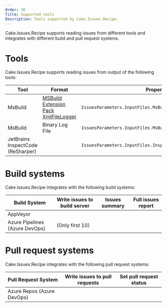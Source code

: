 ```yaml
---
Order: 30
Title: Supported tools
Description: Tools supported by Cake.Issues.Recipe.
---
```


Cake.Issues.Recipe supports reading issues from different tools and integrates with different build and pull request systems.

# Tools

Cake.Issues.Recipe supports reading issues from output of the following tools:

| Tool                              | Format                                 | Property                                                      |
|-----------------------------------|----------------------------------------|---------------------------------------------------------------|
| MsBuild                           | [MSBuild Extension Pack XmlFileLogger] | `IssuesParameters.InputFiles.MsBuildXmlFileLoggerLogFilePath` |
| MsBuild                           | Binary Log File                        | `IssuesParameters.InputFiles.MsBuildBinaryLogFilePath`        |
| JetBrains InspectCode (ReSharper) |                                        | `IssuesParameters.InputFiles.InspectCodeLogFilePath`          |

[MSBuild Extension Pack XmlFileLogger]: http://www.msbuildextensionpack.com/help/4.0.5.0/html/242ab4fd-c2e2-f6aa-325b-7588725aed24.htm

# Build systems

Cake.Issues.Recipe integrates with the following build systems:

| Build System                   | Write issues to build server                                                      | Issues summary                                                     | Full issues report                                               |
|--------------------------------|-----------------------------------------------------------------------------------|--------------------------------------------------------------------|------------------------------------------------------------------|
| AppVeyor                       | <span class="glyphicon glyphicon-ok" style="color:green"></span>                  | <span class="glyphicon glyphicon-remove" style="color:red"></span> | <span class="glyphicon glyphicon-ok" style="color:green"></span> |
| Azure Pipelines (Azure DevOps) | <span class="glyphicon glyphicon-ok" style="color:orange"></span> (Only first 10) | <span class="glyphicon glyphicon-ok" style="color:green"></span>   | <span class="glyphicon glyphicon-ok" style="color:green"></span> |

# Pull request systems

Cake.Issues.Recipe integrates with the following pull request systems:

| Pull Request System        | Write issues to pull requests                                    | Set pull request status                                          |
|----------------------------|------------------------------------------------------------------|------------------------------------------------------------------|
| Azure Repos (Azure DevOps) | <span class="glyphicon glyphicon-ok" style="color:green"></span> | <span class="glyphicon glyphicon-ok" style="color:green"></span> |
